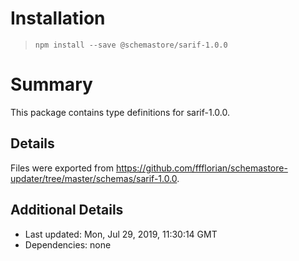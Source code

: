 # Installation
> `npm install --save @schemastore/sarif-1.0.0`

# Summary
This package contains type definitions for sarif-1.0.0.

## Details
Files were exported from https://github.com/ffflorian/schemastore-updater/tree/master/schemas/sarif-1.0.0.

## Additional Details
* Last updated: Mon, Jul 29, 2019, 11:30:14 GMT
* Dependencies: none
